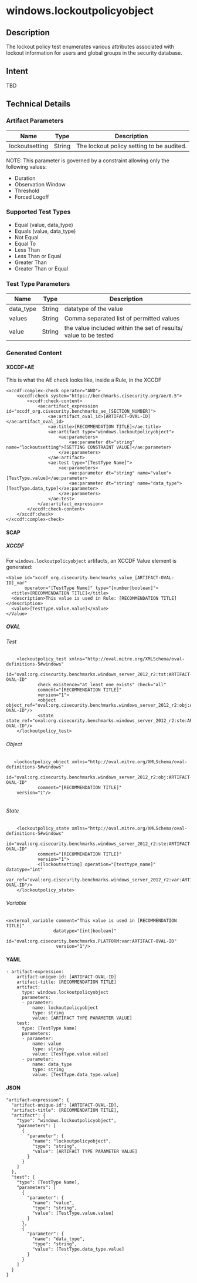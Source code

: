 # windows.lockoutpolicyobject

## Description
The lockout policy test enumerates various attributes associated with lockout information for users and global groups in the security database. 

## Intent
TBD

## Technical Details
### Artifact Parameters
| Name                  |Type    | Description |
| ----------------------|--------| ----------- |
| lockoutsetting | String | The lockout policy setting to be audited.|

NOTE: This parameter is governed by a constraint allowing only the following values:
- Duration
- Observation Window
- Threshold
- Forced Logoff

### Supported Test Types
- Equal (value, data_type)
- Equals (value, data_type)
- Not Equal
- Equal To
- Less Than
- Less Than or Equal
- Greater Than
- Greater Than or Equal

### Test Type Parameters
| Name                  |Type    | Description |
| ----------------------|--------| ----------- |
| data_type | String | datatype of the value |
| values | String | Comma separated list of permitted values|
| value | String | the value included within the set of results/ value to be tested|

### Generated Content
#### XCCDF+AE
This is what the AE check looks like, inside a Rule, in the XCCDF

```
<xccdf:complex-check operator="AND">
	<xccdf:check system="https://benchmarks.cisecurity.org/ae/0.5">
		<xccdf:check-content>
			<ae:artifact_expression id="xccdf_org.cisecurity.benchmarks_ae_[SECTION_NUMBER]">
				<ae:artifact_oval_id>[ARTIFACT-OVAL-ID]</ae:artifact_oval_id>
				<ae:title>[RECOMMENDATION TITLE]</ae:title>
				<ae:artifact type="windows.lockoutpolicyobject">
					<ae:parameters>
						<ae:parameter dt="string" name="lockoutsetting">[SETTING CONSTRAINT VALUE]</ae:parameter>
					</ae:parameters>
				</ae:artifact>
				<ae:test type="[TestType Name]">
					<ae:parameters>
						<ae:parameter dt="string" name="value">[TestType.value]</ae:parameter>
						<ae:parameter dt="string" name="data_type">[TestType.data_type]</ae:parameter>
					</ae:parameters>
				</ae:test>
			</ae:artifact_expression>
		</xccdf:check-content>
	</xccdf:check>
</xccdf:complex-check>
```

#### SCAP
##### XCCDF
For `windows.lockoutpolicyobject` artifacts, an XCCDF Value element is generated:

```
<Value id="xccdf_org.cisecurity.benchmarks_value_[ARTIFACT-OVAL-ID]_var" 
       operator="[TestType Name]" type="[number|boolean]">
  <title>[RECOMMENDATION TITLE]</title>
  <description>This value is used in Rule: [RECOMMENDATION TITLE]</description>
  <value>[TestType.value.value]</value>
</Value>
```

##### OVAL
###### Test

```
    <lockoutpolicy_test xmlns="http://oval.mitre.org/XMLSchema/oval-definitions-5#windows"
            id="oval:org.cisecurity.benchmarks.windows_server_2012_r2:tst:ARTIFACT-OVAL-ID"
            check_existence="at_least_one_exists" check="all"
            comment="[RECOMMENDATION TITLE]"
            version="1">
            <object object_ref="oval:org.cisecurity.benchmarks.windows_server_2012_r2:obj:ARTIFACT-OVAL-ID"/>
            <state state_ref="oval:org.cisecurity.benchmarks.windows_server_2012_r2:ste:ARTIFACT-OVAL-ID"/>
    </lockoutpolicy_test>
```

###### Object

```
   <lockoutpolicy_object xmlns="http://oval.mitre.org/XMLSchema/oval-definitions-5#windows"
            id="oval:org.cisecurity.benchmarks.windows_server_2012_r2:obj:ARTIFACT-OVAL-ID"
            comment="[RECOMMENDATION TITLE]"
    version="1"/>
    
```
###### State

```
    <lockoutpolicy_state xmlns="http://oval.mitre.org/XMLSchema/oval-definitions-5#windows"
            id="oval:org.cisecurity.benchmarks.windows_server_2012_r2:ste:ARTIFACT-OVAL-ID"
            comment="[RECOMMENDATION TITLE]"
            version="1">
            <[lockoutsetting] operation="[testtype_name]" datatype="int"
                var_ref="oval:org.cisecurity.benchmarks.windows_server_2012_r2:var:ARTIFACT-OVAL-ID"/>
    </lockoutpolicy_state>
```

###### Variable

```
<external_variable comment="This value is used in [RECOMMENDATION TITLE]" 
                  datatype="[int|boolean]" 
                        id="oval:org.cisecurity.benchmarks.PLATFORM:var:ARTIFACT-OVAL-ID" 
                   version="1"/>
```

#### YAML

```
- artifact-expression:
    artifact-unique-id: [ARTIFACT-OVAL-ID]
    artifact-title: [RECOMMENDATION TITLE]
    artifact:
      type: windows.lockoutpolicyobject
      parameters:
      - parameter: 
          name: lockoutpolicyobject
          type: string
          value: [ARTIFACT TYPE PARAMETER VALUE]
    test:
      type: [TestType Name]
      parameters:
      - parameter:
          name: value
          type: string
          value: [TestType.value.value]
      - parameter: 
          name: data_type
          type: string
          value: [TestType.data_type.value]
```

#### JSON

```
"artifact-expression": {
  "artifact-unique-id": [ARTIFACT-OVAL-ID],
  "artifact-title": [RECOMMENDATION TITLE],
  "artifact": {
    "type": "windows.lockoutpolicyobject",
    "parameters": [
      {
        "parameter": {
          "name": "lockoutpolicyobject",
          "type": "string",
          "value": [ARTIFACT TYPE PARAMETER VALUE]
        }
      }
    ]
  },
  "test": {
    "type": [TestType Name],
    "parameters": [
      {
        "parameter": {
          "name": "value",
          "type": "string",
          "value": [TestType.value.value]
        }
      },
      {
        "parameter": {
          "name": "data_type",
          "type": "string",
          "value": [TestType.data_type.value]
        }
      }
    ]
  }
}
``` 